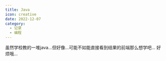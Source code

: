 ```yaml
---
title: Java
icon: creative
date: 2022-12-07
category:
  - 记录
  - 编程
---
```


虽然学校教的一堆java...但好像...可能不如能直接看到结果的前端那么想学吧...
好烦哦...
